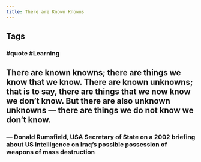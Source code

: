 ```yaml
---
title: There are Known Knowns
---
```


## Tags
### #quote #Learning
## There are known knowns; there are things we know that we know. There are known unknowns; that is to say, there are things that we now know we don’t know. But there are also unknown unknowns — there are things we do not know we don’t know.
### — Donald Rumsfield, USA Secretary of State on a 2002 briefing about US intelligence on Iraq’s possible possession of weapons of mass destruction
##
##
